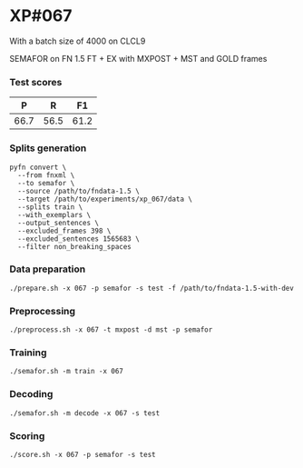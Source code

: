 # XP\#067

With a batch size of 4000 on CLCL9

SEMAFOR on FN 1.5 FT + EX with MXPOST + MST and GOLD frames

### Test scores
| P| R | F1 |
| --- | --- | --- |
| 66.7 | 56.5 | 61.2 |

### Splits generation
```
pyfn convert \
  --from fnxml \
  --to semafor \
  --source /path/to/fndata-1.5 \
  --target /path/to/experiments/xp_067/data \
  --splits train \
  --with_exemplars \
  --output_sentences \
  --excluded_frames 398 \
  --excluded_sentences 1565683 \
  --filter non_breaking_spaces
```

### Data preparation
```
./prepare.sh -x 067 -p semafor -s test -f /path/to/fndata-1.5-with-dev
```

### Preprocessing
```
./preprocess.sh -x 067 -t mxpost -d mst -p semafor
```

### Training
```
./semafor.sh -m train -x 067
```

### Decoding
```
./semafor.sh -m decode -x 067 -s test
```

### Scoring
```
./score.sh -x 067 -p semafor -s test
```
